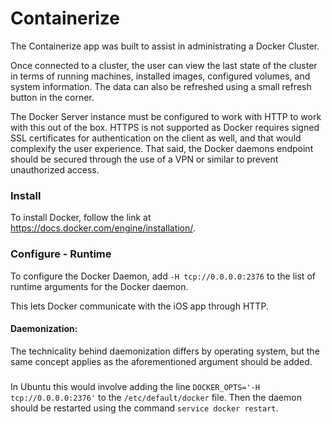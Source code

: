 # Containerize

The Containerize app was built to assist in administrating a Docker Cluster.

Once connected to a cluster, the user can view the last state of the cluster in terms of running machines, installed images, configured volumes, and system information. The data can also be refreshed using a small refresh button in the corner.

The Docker Server instance must be configured to work with HTTP to work with this out of the box. HTTPS is not supported as Docker requires signed SSL certificates for authentication on the client as well, and that would complexify the user experience. That said, the Docker daemons endpoint should be secured through the use of a VPN or similar to prevent unauthorized access.

### Install
To install Docker, follow the link at 
https://docs.docker.com/engine/installation/.
### Configure - Runtime
To configure the Docker Daemon, add
`-H tcp://0.0.0.0:2376`
to the list of runtime arguments for the Docker daemon.

This lets Docker communicate with the iOS app through HTTP.

#### Daemonization:
The technicality behind daemonization differs by operating system, but the same concept applies as the aforementioned argument should be added. 
#####
In Ubuntu this would involve adding the line `DOCKER_OPTS='-H tcp://0.0.0.0:2376'` to the `/etc/default/docker` file. Then the daemon should be restarted using the command `service docker restart`.
